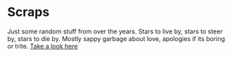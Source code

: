 # Scraps
Just some random stuff from over the years. Stars to live by, stars to steer by, stars to die by. Mostly sappy garbage about love, apologies if its boring or trite.
[Take a look here](https://wponc.github.io/Scraps/)
